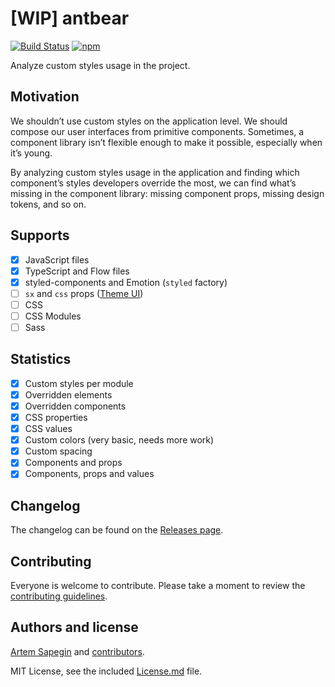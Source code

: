 # [WIP] antbear

[![Build Status](https://travis-ci.org/sapegin/antbear.svg)](https://travis-ci.org/sapegin/antbear) [![npm](https://img.shields.io/npm/v/antbear.svg)](https://www.npmjs.com/package/antbear)

Analyze custom styles usage in the project.

## Motivation

We shouldn’t use custom styles on the application level. We should compose our user interfaces from primitive components. Sometimes, a component library isn’t flexible enough to make it possible, especially when it’s young.

By analyzing custom styles usage in the application and finding which component’s styles developers override the most, we can find what’s missing in the component library: missing component props, missing design tokens, and so on.

## Supports

- [x] JavaScript files
- [x] TypeScript and Flow files
- [x] styled-components and Emotion (`styled` factory)
- [ ] `sx` and `css` props ([Theme UI](https://theme-ui.com/sx-prop))
- [ ] CSS
- [ ] CSS Modules
- [ ] Sass

## Statistics

- [x] Custom styles per module
- [x] Overridden elements
- [x] Overridden components
- [x] CSS properties
- [x] CSS values
- [x] Custom colors (very basic, needs more work)
- [x] Custom spacing
- [x] Components and props
- [x] Components, props and values

## Changelog

The changelog can be found on the [Releases page](https://github.com/sapegin/antbear/releases).

## Contributing

Everyone is welcome to contribute. Please take a moment to review the [contributing guidelines](Contributing.md).

## Authors and license

[Artem Sapegin](https://sapegin.me) and [contributors](https://github.com/sapegin/antbear/graphs/contributors).

MIT License, see the included [License.md](License.md) file.
